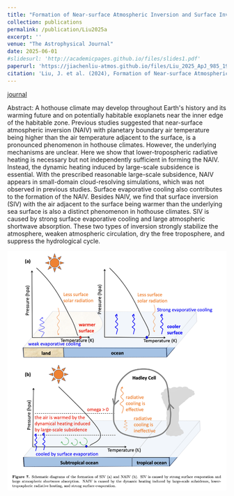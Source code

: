 ```yaml
---
title: "Formation of Near-surface Atmospheric Inversion and Surface Inversion in Hothouse Climates"
collection: publications
permalink: /publication/Liu2025a
excerpt: ''
venue: "The Astrophysical Journal"
date: 2025-06-01
#slidesurl: 'http://academicpages.github.io/files/slides1.pdf'
paperurl: 'https://jiachenliu-atmos.github.io/files/Liu_2025_ApJ_985_193.pdf'
citation: 'Liu, J. et al. (2024), Formation of Near-surface Atmospheric Inversion and Surface Inversion in Hothouse Climates, The Astrophysical Journal, 985(2), p. 193.'
---
```

[journal](https://iopscience.iop.org/article/10.3847/1538-4357/adca3c)

Abstract: A hothouse climate may develop throughout Earth's history and its warming future and on potentially habitable exoplanets near the inner edge of the habitable zone. Previous studies suggested that near-surface atmospheric inversion (NAIV) with planetary boundary air temperature being higher than the air temperature adjacent to the surface, is a pronounced phenomenon in hothouse climates. However, the underlying mechanisms are unclear. Here we show that lower-tropospheric radiative heating is necessary but not independently sufficient in forming the NAIV. Instead, the dynamic heating induced by large-scale subsidence is essential. With the prescribed reasonable large-scale subsidence, NAIV appears in small-domain cloud-resolving simulations, which was not observed in previous studies. Surface evaporative cooling also contributes to the formation of the NAIV. Besides NAIV, we find that surface inversion (SIV) with the air adjacent to the surface being warmer than the underlying sea surface is also a distinct phenomenon in hothouse climates. SIV is caused by strong surface evaporative cooling and large atmospheric shortwave absorption. These two types of inversion strongly stabilize the atmosphere, weaken atmospheric circulation, dry the free troposphere, and suppress the hydrological cycle.

![Schematic.jpg](/images/Schematic.jpg)
